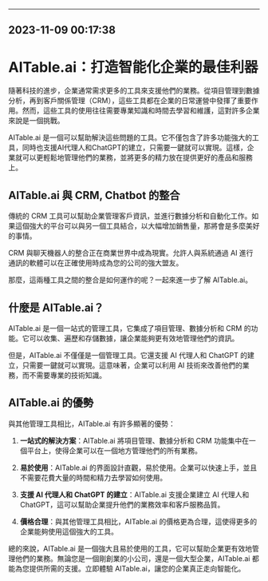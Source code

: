 

---------------------------------------------
2023-11-09 00:17:38
---------------------------------------------

# AITable.ai：打造智能化企業的最佳利器

隨著科技的進步，企業通常需求更多的工具來支援他們的業務。從項目管理到數據分析，再到客戶關係管理（CRM），這些工具都在企業的日常運營中發揮了重要作用。然而，這些工具的使用往往需要專業知識和時間去學習和維護，這對許多企業來說是一個挑戰。

AITable.ai 是一個可以幫助解決這些問題的工具。它不僅包含了許多功能強大的工具，同時也支援AI代理人和ChatGPT的建立，只需要一鍵就可以實現。這樣，企業就可以更輕鬆地管理他們的業務，並將更多的精力放在提供更好的產品和服務上。

## AITable.ai 與 CRM, Chatbot 的整合

傳統的 CRM 工具可以幫助企業管理客戶資訊，並進行數據分析和自動化工作。如果這個強大的平台可以與另一個工具結合，以大幅增加銷售量，那將會是多麼美好的事情。

CRM 與聊天機器人的整合正在商業世界中成為現實。允許人與系統通過 AI 進行通訊的軟體可以在正確使用時成為您的公司的強大盟友。

那麼，這兩種工具之間的整合是如何運作的呢？一起來進一步了解 AITable.ai。

## 什麼是 AITable.ai？

AITable.ai 是一個一站式的管理工具，它集成了項目管理、數據分析和 CRM 的功能。它可以收集、遍歷和存儲數據，讓企業能夠更有效地管理他們的資訊。

但是，AITable.ai 不僅僅是一個管理工具。它還支援 AI 代理人和 ChatGPT 的建立，只需要一鍵就可以實現。這意味著，企業可以利用 AI 技術來改善他們的業務，而不需要專業的技術知識。

## AITable.ai 的優勢

與其他管理工具相比，AITable.ai 有許多顯著的優勢：

1. **一站式的解決方案**：AITable.ai 將項目管理、數據分析和 CRM 功能集中在一個平台上，使得企業可以在一個地方管理他們的所有業務。

2. **易於使用**：AITable.ai 的界面設計直觀，易於使用。企業可以快速上手，並且不需要花費大量的時間和精力去學習如何使用。

3. **支援 AI 代理人和 ChatGPT 的建立**：AITable.ai 支援企業建立 AI 代理人和 ChatGPT，這可以幫助企業提升他們的業務效率和客戶服務品質。

4. **價格合理**：與其他管理工具相比，AITable.ai 的價格更為合理，這使得更多的企業能夠使用這個強大的工具。

總的來說，AITable.ai 是一個強大且易於使用的工具，它可以幫助企業更有效地管理他們的業務。無論您是一個剛創業的小公司，還是一個大型企業，AITable.ai 都能為您提供所需的支援。立即體驗 AITable.ai，讓您的企業真正走向智能化。